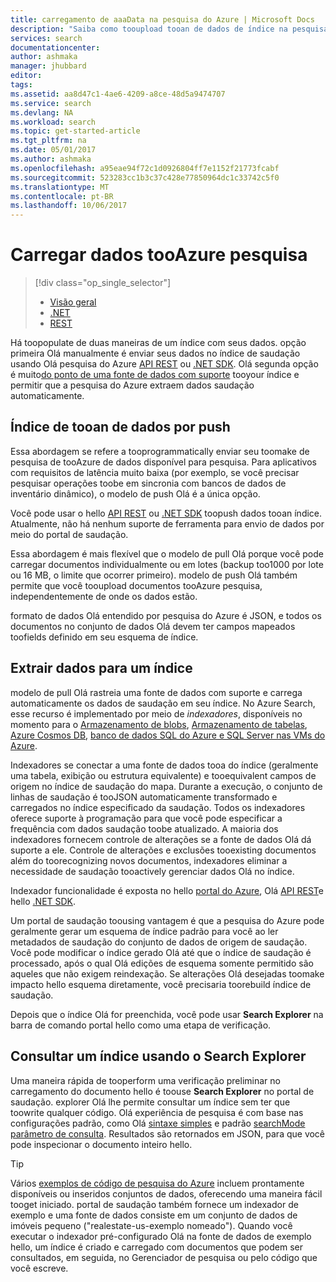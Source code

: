 ```yaml
---
title: carregamento de aaaData na pesquisa do Azure | Microsoft Docs
description: "Saiba como tooupload tooan de dados de índice na pesquisa do Azure."
services: search
documentationcenter: 
author: ashmaka
manager: jhubbard
editor: 
tags: 
ms.assetid: aa8d47c1-4ae6-4209-a8ce-48d5a9474707
ms.service: search
ms.devlang: NA
ms.workload: search
ms.topic: get-started-article
ms.tgt_pltfrm: na
ms.date: 05/01/2017
ms.author: ashmaka
ms.openlocfilehash: a95eae94f72c1d0926804ff7e1152f21773fcabf
ms.sourcegitcommit: 523283cc1b3c37c428e77850964dc1c33742c5f0
ms.translationtype: MT
ms.contentlocale: pt-BR
ms.lasthandoff: 10/06/2017
---
```

# <a name="upload-data-tooazure-search"></a>Carregar dados tooAzure pesquisa
> [!div class="op_single_selector"]
> * [Visão geral](search-what-is-data-import.md)
> * [.NET](search-import-data-dotnet.md)
> * [REST](search-import-data-rest-api.md)
> 
> 

Há toopopulate de duas maneiras de um índice com seus dados. opção primeira Olá manualmente é enviar seus dados no índice de saudação usando Olá pesquisa do Azure [API REST](search-import-data-rest-api.md) ou [.NET SDK](search-import-data-dotnet.md). Olá segunda opção é muito[do ponto de uma fonte de dados com suporte](search-indexer-overview.md) tooyour índice e permitir que a pesquisa do Azure extraem dados saudação automaticamente.

## <a name="push-data-tooan-index"></a>Índice de tooan de dados por push
Essa abordagem se refere a tooprogrammatically enviar seu toomake de pesquisa de tooAzure de dados disponível para pesquisa. Para aplicativos com requisitos de latência muito baixa (por exemplo, se você precisar pesquisar operações toobe em sincronia com bancos de dados de inventário dinâmico), o modelo de push Olá é a única opção.

Você pode usar o hello [API REST](https://docs.microsoft.com/rest/api/searchservice/AddUpdate-or-Delete-Documents) ou [.NET SDK](search-import-data-dotnet.md) toopush dados tooan índice. Atualmente, não há nenhum suporte de ferramenta para envio de dados por meio do portal de saudação.

Essa abordagem é mais flexível que o modelo de pull Olá porque você pode carregar documentos individualmente ou em lotes (backup too1000 por lote ou 16 MB, o limite que ocorrer primeiro). modelo de push Olá também permite que você tooupload documentos tooAzure pesquisa, independentemente de onde os dados estão.

formato de dados Olá entendido por pesquisa do Azure é JSON, e todos os documentos no conjunto de dados Olá devem ter campos mapeados toofields definido em seu esquema de índice. 

## <a name="pull-data-into-an-index"></a>Extrair dados para um índice
modelo de pull Olá rastreia uma fonte de dados com suporte e carrega automaticamente os dados de saudação em seu índice. No Azure Search, esse recurso é implementado por meio de *indexadores*, disponíveis no momento para o [Armazenamento de blobs](search-howto-indexing-azure-blob-storage.md), [Armazenamento de tabelas](search-howto-indexing-azure-tables.md), [Azure Cosmos DB](http://aka.ms/documentdb-search-indexer), [banco de dados SQL do Azure e SQL Server nas VMs do Azure](search-howto-connecting-azure-sql-database-to-azure-search-using-indexers.md). 

Indexadores se conectar a uma fonte de dados tooa do índice (geralmente uma tabela, exibição ou estrutura equivalente) e tooequivalent campos de origem no índice de saudação do mapa. Durante a execução, o conjunto de linhas de saudação é tooJSON automaticamente transformado e carregados no índice especificado da saudação. Todos os indexadores oferece suporte à programação para que você pode especificar a frequência com dados saudação toobe atualizado. A maioria dos indexadores fornecem controle de alterações se a fonte de dados Olá dá suporte a ele. Controle de alterações e exclusões tooexisting documentos além do toorecognizing novos documentos, indexadores eliminar a necessidade de saudação tooactively gerenciar dados Olá no índice. 

Indexador funcionalidade é exposta no hello [portal do Azure](search-import-data-portal.md), Olá [API REST](/rest/api/searchservice/Indexer-operations)e hello [.NET SDK](/dotnet/api/microsoft.azure.search.indexersoperations). 

Um portal de saudação toousing vantagem é que a pesquisa do Azure pode geralmente gerar um esquema de índice padrão para você ao ler metadados de saudação do conjunto de dados de origem de saudação. Você pode modificar o índice gerado Olá até que o índice de saudação é processado, após o qual Olá edições de esquema somente permitido são aqueles que não exigem reindexação. Se alterações Olá desejadas toomake impacto hello esquema diretamente, você precisaria toorebuild índice de saudação. 

Depois que o índice Olá for preenchida, você pode usar **Search Explorer** na barra de comando portal hello como uma etapa de verificação.

## <a name="query-an-index-using-search-explorer"></a>Consultar um índice usando o Search Explorer

Uma maneira rápida de tooperform uma verificação preliminar no carregamento do documento hello é toouse **Search Explorer** no portal de saudação. explorer Olá lhe permite consultar um índice sem ter que toowrite qualquer código. Olá experiência de pesquisa é com base nas configurações padrão, como Olá [sintaxe simples](/rest/api/searchservice/simple-query-syntax-in-azure-search) e padrão [searchMode parâmetro de consulta](/rest/api/searchservice/search-documents). Resultados são retornados em JSON, para que você pode inspecionar o documento inteiro hello.

> [!TIP]
> Vários [exemplos de código de pesquisa do Azure](https://github.com/Azure-Samples/?utf8=%E2%9C%93&query=search) incluem prontamente disponíveis ou inseridos conjuntos de dados, oferecendo uma maneira fácil tooget iniciado. portal de saudação também fornece um indexador de exemplo e uma fonte de dados consiste em um conjunto de dados de imóveis pequeno ("realestate-us-exemplo nomeado"). Quando você executar o indexador pré-configurado Olá na fonte de dados de exemplo hello, um índice é criado e carregado com documentos que podem ser consultados, em seguida, no Gerenciador de pesquisa ou pelo código que você escreve.
